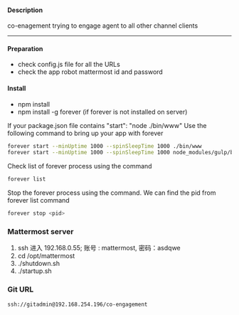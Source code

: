 #### Description

co-enagement trying to engage agent to all other channel clients

-------------------
#### Preparation

* check config.js file for all the URLs
* check the app robot mattermost id and password


#### Install
* npm install
* npm install -g forever (if forever is not installed on server)


If your package.json file contains "start": "node ./bin/www"
Use the following command to bring up your app with forever

```bash
forever start --minUptime 1000 --spinSleepTime 1000 ./bin/www
forever start --minUptime 1000 --spinSleepTime 1000 node_modules/gulp/bin/gulp.js prod
```

Check list of forever process using the command

```bash
forever list
```

Stop the forever process using the command. We can find the pid from forever list command

```bash
forever stop <pid>
```

### Mattermost server
1. ssh 进入 192.168.0.55;  账号 : mattermost, 密码：asdqwe
2. cd /opt/mattermost
3. ./shutdown.sh
4. ./startup.sh

### Git URL
```bash
ssh://gitadmin@192.168.254.196/co-engagement
```

